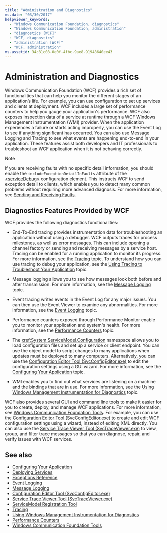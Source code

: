 ```yaml
---
title: "Administration and Diagnostics"
ms.date: "03/30/2017"
helpviewer_keywords: 
  - "Windows Communication Foundation, diagnostics"
  - "Windows Communication Foundation, administration"
  - "diagnostics [WCF]"
  - "WCF, diagnostics"
  - "administration [WCF]"
  - "WCF, administration"
ms.assetid: 34c81c08-0e0f-4fbc-9ae8-91948640ee43
---
```

# Administration and Diagnostics
Windows Communication Foundation (WCF) provides a rich set of functionalities that can help you monitor the different stages of an application’s life. For example, you can use configuration to set up services and clients at deployment. WCF includes a large set of performance counters to help you gauge your application's performance. WCF also exposes inspection data of a service at runtime through a WCF Windows Management Instrumentation (WMI) provider. When the application experiences a failure or starts acting improperly, you can use the Event Log to see if anything significant has occurred. You can also use Message Logging and Tracing to see what events are happening end-to-end in your application. These features assist both developers and IT professionals to troubleshoot an WCF application when it is not behaving correctly.  
  
> [!NOTE]
>  If you are receiving faults with no specific detail information, you should enable the `includeExceptionDetailInFaults` attribute of the [\<serviceDebug>](../../../../docs/framework/configure-apps/file-schema/wcf/servicedebug.md) configuration element. This instructs WCF to send exception detail to clients, which enables you to detect many common problems without requiring more advanced diagnosis. For more information, see [Sending and Receiving Faults](../../../../docs/framework/wcf/sending-and-receiving-faults.md).  
  
## Diagnostics Features Provided by WCF  
 WCF provides the following diagnostics functionalities:  
  
-   End-To-End tracing provides instrumentation data for troubleshooting an application without using a debugger. WCF outputs traces for process milestones, as well as error messages. This can include opening a channel factory or sending and receiving messages by a service host. Tracing can be enabled for a running application to monitor its progress. For more information, see the [Tracing](../../../../docs/framework/wcf/diagnostics/tracing/index.md) topic. To understand how you can use tracing to debug your application, see the [Using Tracing to Troubleshoot Your Application](../../../../docs/framework/wcf/diagnostics/tracing/using-tracing-to-troubleshoot-your-application.md) topic.  
  
-   Message logging allows you to see how messages look both before and after transmission. For more information, see the [Message Logging](../../../../docs/framework/wcf/diagnostics/message-logging.md) topic.  
  
-   Event tracing writes events in the Event Log for any major issues. You can then use the Event Viewer to examine any abnormalities. For more information, see the [Event Logging](../../../../docs/framework/wcf/diagnostics/event-logging/index.md) topic.  
  
-   Performance counters exposed through Performance Monitor enable you to monitor your application and system's health. For more information, see the [Performance Counters](../../../../docs/framework/wcf/diagnostics/performance-counters/index.md) topic.  
  
-   The <xref:System.ServiceModel.Configuration> namespace allows you to load configuration files and set up a service or client endpoint. You can use the object model to script changes to many applications when updates must be deployed to many computers. Alternatively, you can use the [Configuration Editor Tool (SvcConfigEditor.exe)](../../../../docs/framework/wcf/configuration-editor-tool-svcconfigeditor-exe.md) to edit the configuration settings using a GUI wizard. For more information, see the [Configuring Your Application](../../../../docs/framework/wcf/diagnostics/configuring-your-application.md) topic.  
  
-   WMI enables you to find out what services are listening on a machine and the bindings that are in use. For more information, see the [Using Windows Management Instrumentation for Diagnostics](../../../../docs/framework/wcf/diagnostics/wmi/index.md) topic.  
  
 WCF also provides several GUI and command line tools to make it easier for you to create, deploy, and manage WCF applications. For more information, see [Windows Communication Foundation Tools](../../../../docs/framework/wcf/tools.md). For example, you can use the [Configuration Editor Tool (SvcConfigEditor.exe)](../../../../docs/framework/wcf/configuration-editor-tool-svcconfigeditor-exe.md) to create and edit WCF configuration settings using a wizard, instead of editing XML directly. You can also use the [Service Trace Viewer Tool (SvcTraceViewer.exe)](../../../../docs/framework/wcf/service-trace-viewer-tool-svctraceviewer-exe.md) to view, group, and filter trace messages so that you can diagnose, repair, and verify issues with WCF services.  
  
## See also

- [Configuring Your Application](../../../../docs/framework/wcf/diagnostics/configuring-your-application.md)
- [Deploying Services](../../../../docs/framework/wcf/diagnostics/deploying-services.md)
- [Exceptions Reference](../../../../docs/framework/wcf/diagnostics/exceptions-reference/index.md)
- [Event Logging](../../../../docs/framework/wcf/diagnostics/event-logging/index.md)
- [Message Logging](../../../../docs/framework/wcf/diagnostics/message-logging.md)
- [Configuration Editor Tool (SvcConfigEditor.exe)](../../../../docs/framework/wcf/configuration-editor-tool-svcconfigeditor-exe.md)
- [Service Trace Viewer Tool (SvcTraceViewer.exe)](../../../../docs/framework/wcf/service-trace-viewer-tool-svctraceviewer-exe.md)
- [ServiceModel Registration Tool](../../../../docs/framework/wcf/diagnostics/servicemodel-registration-tool.md)
- [Tracing](../../../../docs/framework/wcf/diagnostics/tracing/index.md)
- [Using Windows Management Instrumentation for Diagnostics](../../../../docs/framework/wcf/diagnostics/wmi/index.md)
- [Performance Counters](../../../../docs/framework/wcf/diagnostics/performance-counters/index.md)
- [Windows Communication Foundation Tools](../../../../docs/framework/wcf/tools.md)

